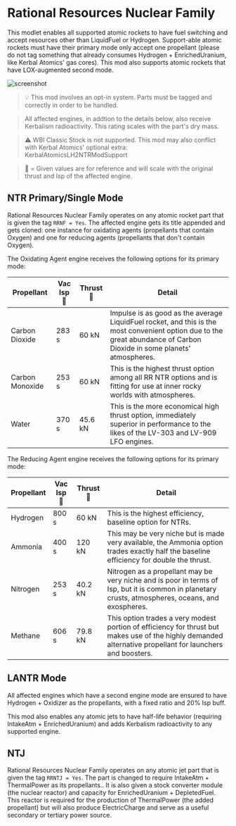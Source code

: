 # Rational Resources Nuclear Family
This modlet enables all supported atomic rockets to have fuel switching and accept resources other than LiquidFuel or Hydrogen. Support-able atomic rockets must have their primary mode only accept one propellant (please do not tag something that already consumes Hydrogen + EnrichedUranium, like Kerbal Atomics' gas cores). This mod also supports atomic rockets that have LOX-augmented second mode.

![screenshot](https://i.imgur.com/8gNXvRi.png)

> :bulb: This mod involves an opt-in system. Parts must be tagged and correctly in order to be handled.

> All affected engines, in addtion to the details below, also receive Kerbalism radioactivity. This rating scales with the part's dry mass.

> :warning: WBI Classic Stock is not supported. This mod may also conflict with Kerbal Atomics' optional extra: KerbalAtomicsLH2NTRModSupport

> :small_orange_diamond: = Given values are for reference and will scale with the original thrust and Isp of the affected engine.

## NTR Primary/Single Mode
Rational Resources Nuclear Family operates on any atomic rocket part that is given the tag `RRNF = Yes`. The affected engine gets its title appended and gets cloned: one instance for oxidating agents (propellants that contain Oxygen) and one for reducing agents (propellants that don't contain Oxygen).


The Oxidating Agent engine receives the following options for its primary mode: 

| Propellant | Vac Isp :small_orange_diamond: | Thrust :small_orange_diamond: | Detail |
| -- | -- | -- | -- |
| Carbon Dioxide | 283 s | 60 kN | Impulse is as good as the average LiquidFuel rocket, and this is the most convenient option due to the great abundance of Carbon Dioxide in some planets' atmospheres. |
| Carbon Monoxide | 253 s | 60 kN | This is the highest thrust option among all RR NTR options and is fitting for use at inner rocky worlds with atmospheres. |
| Water | 370 s | 45.6 kN | This is the more economical high thrust option, immediately superior in performance to the likes of the LV-303 and LV-909 LFO engines. |


The Reducing Agent engine receives the following options for its primary mode: 

| Propellant | Vac Isp :small_orange_diamond: | Thrust :small_orange_diamond: | Detail |
| -- | -- | -- | -- |
| Hydrogen | 800 s | 60 kN | This is the highest efficiency, baseline option for NTRs. |
| Ammonia | 400 s | 120 kN | This may be very niche but is made very available, the Ammonia option trades exactly half the baseline efficiency for double the thrust. |
| Nitrogen | 253 s | 40.2 kN | Nitrogen as a propellant may be very niche and is poor in terms of Isp, but it is common in planetary crusts, atmospheres, oceans, and exospheres. |
| Methane | 606 s | 79.8 kN | This option trades a very modest portion of efficiency for thrust but makes use of the highly demanded alternative propellant for launchers and boosters. |


## LANTR Mode
All affected engines which have a second engine mode are ensured to have Hydrogen + Oxidizer as the propellants, with a fixed ratio and 20% Isp buff.


This mod also enables any atomic jets to have half-life behavior (requiring IntakeAtm + EnrichedUranium) and adds Kerbalism radioactivity to any supported engine.

## NTJ
Rational Resources Nuclear Family operates on any atomic jet part that is given the tag `RRNTJ = Yes`. The part is changed to require IntakeAtm + ThermalPower as its propellants.. It is also given a stock converter module (the nuclear reactor) and capacity for EnrichedUranium + DepletedFuel. This reactor is required for the production of ThermalPower (the added propellant) but will also produce ElectricCharge and serve as a useful secondary or tertiary power source.
